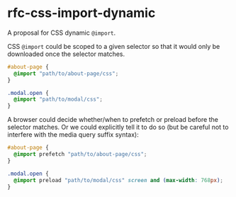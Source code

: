 # rfc-css-import-dynamic
A proposal for CSS dynamic `@import`.

CSS `@import` could be scoped to a given selector so that it would only be downloaded once
the selector matches.

```css
#about-page {
  @import "path/to/about-page/css";
}

.modal.open {
  @import "path/to/modal/css";
}
```

A browser could decide whether/when to prefetch or preload before the selector matches.
Or we could explicitly tell it to do so (but be careful not to interfere
with the media query suffix syntax):

```css
#about-page {
  @import prefetch "path/to/about-page/css";
}

.modal.open {
  @import preload "path/to/modal/css" screen and (max-width: 768px);
}
```
